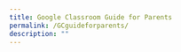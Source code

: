 ```yaml
---
title: Google Classroom Guide for Parents
permalink: /GCguideforparents/
description: ""
---
```

[](/files/Google-Classroom_For-Parents.pdf)

